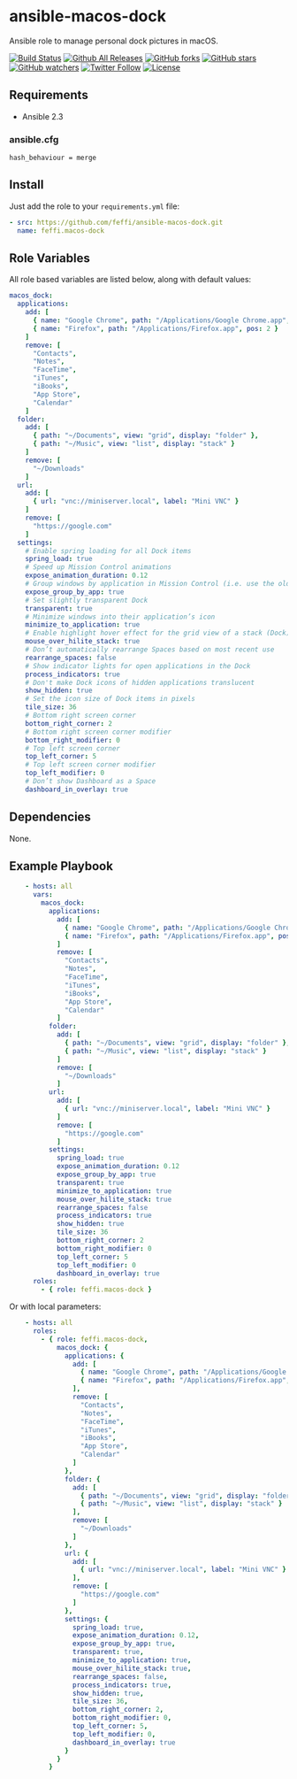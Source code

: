 # ansible-macos-dock
Ansible role to manage personal dock pictures in macOS.

[![Build Status](https://img.shields.io/travis/feffi/ansible-macos-dock.svg)](https://travis-ci.org/feffi/ansible-macos-dock) [![Github All Releases](https://img.shields.io/github/downloads/feffi/ansible-macos-dock/total.svg)](https://github.com/feffi/ansible-macos-dock) [![GitHub forks](https://img.shields.io/github/forks/feffi/ansible-macos-dock.svg?style=social&label=Fork)](https://github.com/feffi/ansible-macos-dock) [![GitHub stars](https://img.shields.io/github/stars/feffi/ansible-macos-dock.svg?style=social&label=Star)](https://github.com/feffi/ansible-macos-dock) [![GitHub watchers](https://img.shields.io/github/watchers/feffi/ansible-macos-dock.svg?style=social&label=Watch)](https://github.com/feffi/ansible-macos-dock) [![Twitter Follow](https://img.shields.io/twitter/follow/feffi1.svg?style=social&label=Follow)](https://twitter.com/feffi1) [![License](http://img.shields.io/:license-mit-blue.svg)](https://github.com/feffi/ansible-macos-dock/blob/master/LICENSE)

## Requirements
- Ansible 2.3

### ansible.cfg
```
hash_behaviour = merge
```

## Install
Just add the role to your ``requirements.yml`` file:
```yaml
- src: https://github.com/feffi/ansible-macos-dock.git
  name: feffi.macos-dock
```

## Role Variables
All role based variables are listed below, along with default values:

```yaml
macos_dock:
  applications:
    add: [
      { name: "Google Chrome", path: "/Applications/Google Chrome.app", pos: 1 },
      { name: "Firefox", path: "/Applications/Firefox.app", pos: 2 }
    ]
    remove: [
      "Contacts",
      "Notes",
      "FaceTime",
      "iTunes",
      "iBooks",
      "App Store",
      "Calendar"
    ]
  folder:
    add: [
      { path: "~/Documents", view: "grid", display: "folder" },
      { path: "~/Music", view: "list", display: "stack" }
    ]
    remove: [
      "~/Downloads"
    ]
  url:
    add: [
      { url: "vnc://miniserver.local", label: "Mini VNC" }
    ]
    remove: [
      "https://google.com"
    ]
  settings:
    # Enable spring loading for all Dock items
    spring_load: true
    # Speed up Mission Control animations
    expose_animation_duration: 0.12
    # Group windows by application in Mission Control (i.e. use the old Exposé behavior instead)
    expose_group_by_app: true
    # Set slightly transparent Dock
    transparent: true
    # Minimize windows into their application’s icon
    minimize_to_application: true
    # Enable highlight hover effect for the grid view of a stack (Dock)
    mouse_over_hilite_stack: true
    # Don’t automatically rearrange Spaces based on most recent use
    rearrange_spaces: false
    # Show indicator lights for open applications in the Dock
    process_indicators: true
    # Don't make Dock icons of hidden applications translucent
    show_hidden: true
    # Set the icon size of Dock items in pixels
    tile_size: 36
    # Bottom right screen corner
    bottom_right_corner: 2
    # Bottom right screen corner modifier
    bottom_right_modifier: 0
    # Top left screen corner
    top_left_corner: 5
    # Top left screen corner modifier
    top_left_modifier: 0
    # Don’t show Dashboard as a Space
    dashboard_in_overlay: true
```

## Dependencies
None.

## Example Playbook

```yaml
    - hosts: all
      vars:
        macos_dock:
          applications:
            add: [
              { name: "Google Chrome", path: "/Applications/Google Chrome.app", pos: 1 },
              { name: "Firefox", path: "/Applications/Firefox.app", pos: 2 }
            ]
            remove: [
              "Contacts",
              "Notes",
              "FaceTime",
              "iTunes",
              "iBooks",
              "App Store",
              "Calendar"
            ]
          folder:
            add: [
              { path: "~/Documents", view: "grid", display: "folder" },
              { path: "~/Music", view: "list", display: "stack" }
            ]
            remove: [
              "~/Downloads"
            ]
          url:
            add: [
              { url: "vnc://miniserver.local", label: "Mini VNC" }
            ]
            remove: [
              "https://google.com"
            ]
          settings:
            spring_load: true
            expose_animation_duration: 0.12
            expose_group_by_app: true
            transparent: true
            minimize_to_application: true
            mouse_over_hilite_stack: true
            rearrange_spaces: false
            process_indicators: true
            show_hidden: true
            tile_size: 36
            bottom_right_corner: 2
            bottom_right_modifier: 0
            top_left_corner: 5
            top_left_modifier: 0
            dashboard_in_overlay: true
      roles:
        - { role: feffi.macos-dock }
```
Or with local parameters:

```yaml
    - hosts: all
      roles:
        - { role: feffi.macos-dock,
            macos_dock: {
              applications: {
                add: [
                  { name: "Google Chrome", path: "/Applications/Google Chrome.app", pos: 1 },
                  { name: "Firefox", path: "/Applications/Firefox.app", pos: 2 }
                ],
                remove: [
                  "Contacts",
                  "Notes",
                  "FaceTime",
                  "iTunes",
                  "iBooks",
                  "App Store",
                  "Calendar"
                ]
              },
              folder: {
                add: [
                  { path: "~/Documents", view: "grid", display: "folder" },
                  { path: "~/Music", view: "list", display: "stack" }
                ],
                remove: [
                  "~/Downloads"
                ]
              },
              url: {
                add: [
                  { url: "vnc://miniserver.local", label: "Mini VNC" }
                ],
                remove: [
                  "https://google.com"
                ]
              },
              settings: {
                spring_load: true,
                expose_animation_duration: 0.12,
                expose_group_by_app: true,
                transparent: true,
                minimize_to_application: true,
                mouse_over_hilite_stack: true,
                rearrange_spaces: false,
                process_indicators: true,
                show_hidden: true,
                tile_size: 36,
                bottom_right_corner: 2,
                bottom_right_modifier: 0,
                top_left_corner: 5,
                top_left_modifier: 0,
                dashboard_in_overlay: true
              }
            }
          }
```
